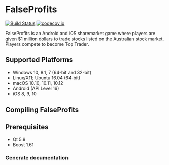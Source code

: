 # FalseProfits

[![Build Status](https://travis-ci.org/SeamusBoyle1/falseprofits.svg?branch=develop)](https://travis-ci.org/SeamusBoyle1/falseprofits)
[![codecov.io](https://codecov.io/github/SeamusBoyle1/falseprofits/coverage.svg?branch=develop)](https://codecov.io/github/SeamusBoyle1/falseprofits?branch=develop)

FalseProfits is an Android and iOS sharemarket game where players are
given $1 million dollars to trade stocks listed on the Australian stock
market. Players compete to become Top Trader.

## Supported Platforms
- Windows 10, 8.1, 7 (64-bit and 32-bit)
- Linux/X11; Ubuntu 16.04 (64-bit)
- macOS 10.10, 10.11, 10.12
- Android (API Level 16)
- iOS 8, 9, 10

## Compiling FalseProfits

## Prerequisites
- Qt 5.9
- Boost 1.61

### Generate documentation

 